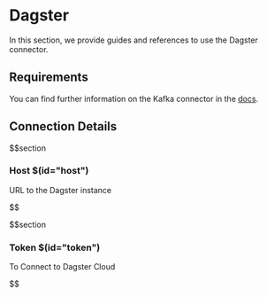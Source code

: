 # Dagster

In this section, we provide guides and references to use the Dagster connector.

## Requirements
<!-- to be updated -->
You can find further information on the Kafka connector in the [docs](https://docs.open-metadata.org/connectors/pipeline/dagster).

## Connection Details

$$section
### Host $(id="host")

URL to the Dagster instance
<!-- host to be updated -->
$$

$$section
### Token $(id="token")

To Connect to Dagster Cloud
<!-- token to be updated -->
$$
